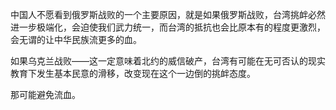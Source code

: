 中国人不愿看到俄罗斯战败的一个主要原因，就是如果俄罗斯战败，台湾挑衅必然进一步极端化，会迫使我们武力统一，而台湾的抵抗也会比原本有的程度更激烈，会无谓的让中华民族流更多的血。  
  
如果乌克兰战败——这一定意味着北约的威信破产，台湾有可能在无可否认的现实教育下发生基本民意的滑移，改变现在这个一边倒的挑衅态度。  
  
那可能避免流血。

  
